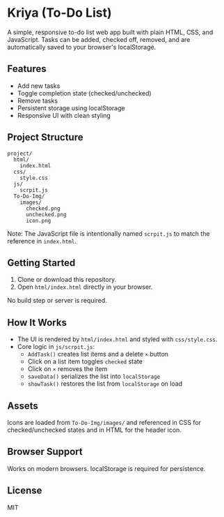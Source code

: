 # Kriya (To-Do List) 

A simple, responsive to-do list web app built with plain HTML, CSS, and JavaScript. Tasks can be added, checked off, removed, and are automatically saved to your browser's localStorage.

## Features
- Add new tasks
- Toggle completion state (checked/unchecked)
- Remove tasks
- Persistent storage using localStorage
- Responsive UI with clean styling

## Project Structure
```
project/
  html/
    index.html
  css/
    style.css
  js/
    scrpit.js
  To-Do-Img/
    images/
      checked.png
      unchecked.png
      icon.png
```

Note: The JavaScript file is intentionally named `scrpit.js` to match the reference in `index.html`.

## Getting Started
1. Clone or download this repository.
2. Open `html/index.html` directly in your browser.

No build step or server is required.

## How It Works
- The UI is rendered by `html/index.html` and styled with `css/style.css`.
- Core logic in `js/scrpit.js`:
  - `AddTask()` creates list items and a delete `×` button
  - Click on a list item toggles `checked` state
  - Click on `×` removes the item
  - `saveData()` serializes the list into `localStorage`
  - `showTask()` restores the list from `localStorage` on load

## Assets
Icons are loaded from `To-Do-Img/images/` and referenced in CSS for checked/unchecked states and in HTML for the header icon.

## Browser Support
Works on modern browsers. localStorage is required for persistence.

## License
MIT
